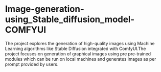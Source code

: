 # Image-generation-using_Stable_diffusion_model-COMFYUI
The project explores  the generation of high-quality images using Machine Learning algorithms like Stable Diffusion integrated with ComfyUI.The project focuses on generation of graphical images using pre pre-trained modules which can be run on local machines and generates images as per prompt provided by users.

